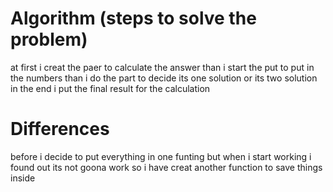 # Algorithm (steps to solve the problem)
at first i creat the paer to calculate the answer 
than i start the put to put in the numbers 
than i do the part to decide its one solution or its two solution
in the end i put the final result for the calculation 
# Differences
before i decide to put everything in one funting but when i start working i found out its not goona work so i have creat another function to save things inside
